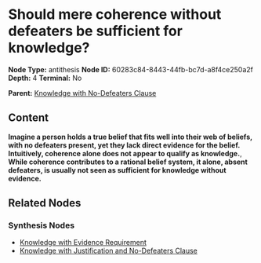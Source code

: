 # Should mere coherence without defeaters be sufficient for knowledge?

**Node Type:** antithesis
**Node ID:** 60283c84-8443-44fb-bc7d-a8f4ce250a2f
**Depth:** 4
**Terminal:** No

**Parent:** [Knowledge with No-Defeaters Clause](knowledge-with-no-defeaters-clause-synthesis-a1df4f71-de98-4a22-bba1-3701da6a8085.md)

## Content

**Imagine a person holds a true belief that fits well into their web of beliefs, with no defeaters present, yet they lack direct evidence for the belief. Intuitively, coherence alone does not appear to qualify as knowledge.**, **While coherence contributes to a rational belief system, it alone, absent defeaters, is usually not seen as sufficient for knowledge without evidence.**

## Related Nodes

### Synthesis Nodes

- [Knowledge with Evidence Requirement](knowledge-with-evidence-requirement-synthesis-e1d0cb48-6261-4058-8529-b4a7acc139c0.md)
- [Knowledge with Justification and No-Defeaters Clause](knowledge-with-justification-and-no-defeaters-clause-synthesis-6702cb52-a8fc-4f07-ad29-f2c2c91d5efb.md)
